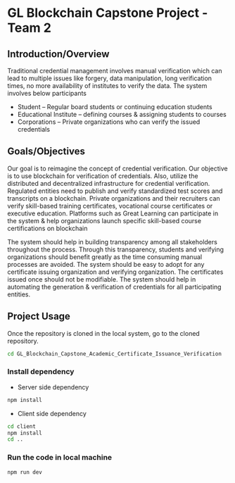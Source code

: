 # GL Blockchain Capstone Project - Team 2

## Introduction/Overview

Traditional credential management involves manual verification which can lead to multiple issues like forgery, data manipulation, long verification times, no more availability of institutes to verify the data. The system involves below participants

- Student – Regular board students or continuing education students
- Educational Institute – defining courses & assigning students to courses
- Corporations – Private organizations who can verify the issued credentials

## Goals/Objectives

Our goal is to reimagine the concept of credential verification. Our objective is to use blockchain for verification of credentials. Also, utilize the distributed and decentralized infrastructure for credential verification. Regulated entities need to publish and verify standardized test scores and transcripts on a blockchain. Private organizations and their recruiters can verify skill-based training certificates, vocational course certificates or executive education. Platforms such as Great Learning can participate in the system & help organizations launch specific skill-based course certifications on blockchain

The system should help in building transparency among all stakeholders throughout the process. Through this transparency, students and verifying organizations should benefit greatly as the time consuming manual processes are avoided. The system should be easy to adopt for any certificate issuing organization and verifying organization. The certificates issued once should not be modifiable. The system should help in automating the generation & verification of credentials for all participating entities.

## Project Usage

Once the repository is cloned in the local system, go to the cloned repository.

```sh
cd GL_Blockchain_Capstone_Academic_Certificate_Issuance_Verification
```

### Install dependency

- Server side dependency

```sh
npm install
```

- Client side dependency

```sh
cd client
npm install
cd ..
```

### Run the code in local machine

```sh
npm run dev
```
